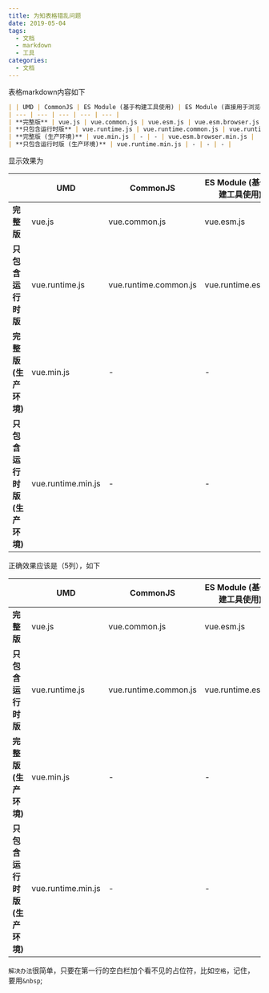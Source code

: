 ```yaml
---
title: 为知表格错乱问题
date: 2019-05-04
tags:
  - 文档
  - markdown
  - 工具
categories:
  - 文档
---
```


表格markdown内容如下

```markdown
| | UMD | CommonJS | ES Module (基于构建工具使用) | ES Module (直接用于浏览器) |
| --- | --- | --- | --- | --- |
| **完整版** | vue.js | vue.common.js | vue.esm.js | vue.esm.browser.js |
| **只包含运行时版** | vue.runtime.js | vue.runtime.common.js | vue.runtime.esm.js | - |
| **完整版 (生产环境)** | vue.min.js | - | - | vue.esm.browser.min.js |
| **只包含运行时版 (生产环境)** | vue.runtime.min.js | - | - | - |
```

显示效果为

|                               | UMD                | CommonJS              | ES Module (基于构建工具使用) | ES Module (直接用于浏览器) |
| ----------------------------- | ------------------ | --------------------- | ---------------------------- | -------------------------- |
| **完整版**                    | vue.js             | vue.common.js         | vue.esm.js                   | vue.esm.browser.js         |
| **只包含运行时版**            | vue.runtime.js     | vue.runtime.common.js | vue.runtime.esm.js           | -                          |
| **完整版 (生产环境)**         | vue.min.js         | -                     | -                            | vue.esm.browser.min.js     |
| **只包含运行时版 (生产环境)** | vue.runtime.min.js | -                     | -                            | -                          |

正确效果应该是（5列），如下

| &nbsp;                        | UMD                | CommonJS              | ES Module (基于构建工具使用) | ES Module (直接用于浏览器) |
| ----------------------------- | ------------------ | --------------------- | ---------------------------- | -------------------------- |
| **完整版**                    | vue.js             | vue.common.js         | vue.esm.js                   | vue.esm.browser.js         |
| **只包含运行时版**            | vue.runtime.js     | vue.runtime.common.js | vue.runtime.esm.js           | -                          |
| **完整版 (生产环境)**         | vue.min.js         | -                     | -                            | vue.esm.browser.min.js     |
| **只包含运行时版 (生产环境)** | vue.runtime.min.js | -                     | -                            | -                          |

`解决办法`很简单，只要在第一行的空白栏加个看不见的占位符，比如`空格`，记住，要用`&nbsp`;